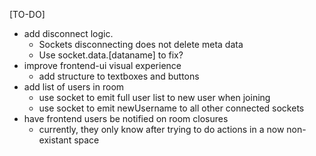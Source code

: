 [TO-DO]
- add disconnect logic. 
    - Sockets disconnecting does not delete meta data
    - Use socket.data.[dataname] to fix?
- improve frontend-ui visual experience
    - add structure to textboxes and buttons
- add list of users in room
    - use socket to emit full user list to new user when joining
    - use socket to emit newUsername to all other connected sockets
- have frontend users be notified on room closures
    - currently, they only know after trying to do actions in a now non-existant space